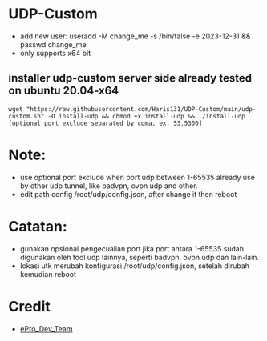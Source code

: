 # UDP-Custom
 * add new user: useradd -M change_me -s /bin/false -e 2023-12-31 && passwd change_me
 * only supports x64 bit

## installer udp-custom server side already tested on ubuntu 20.04-x64 ##

```
wget "https://raw.githubusercontent.com/Haris131/UDP-Custom/main/udp-custom.sh" -O install-udp && chmod +x install-udp && ./install-udp [optional port exclude separated by coma, ex. 53,5300]
```

# Note: 
 * use optional port exclude when port udp between 1-65535 already use by other udp tunnel, like badvpn, ovpn udp and other.
 * edit path config /root/udp/config.json, after change it then reboot

# Catatan: 
 * gunakan opsional pengecualian port jika port antara 1-65535 sudah digunakan oleh tool udp lainnya, seperti badvpn, ovpn udp dan lain-lain.
 * lokasi utk merubah konfigurasi /root/udp/config.json, setelah dirubah kemudian reboot

# Credit
 * [ePro_Dev_Team](https://t.me/ePro_Dev_Team/141)
